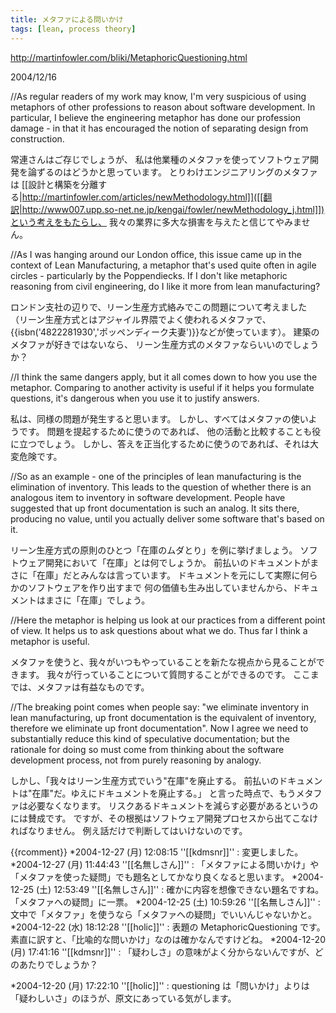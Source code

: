 ```yaml
---
title: メタファによる問いかけ
tags: [lean, process theory]
---
```


http://martinfowler.com/bliki/MetaphoricQuestioning.html

2004/12/16

//As regular readers of my work may know, I'm very suspicious of using metaphors of other professions to reason about software development. In particular, I believe the engineering metaphor has done our profession damage - in that it has encouraged the notion of separating design from construction. 

常連さんはご存じでしょうが、
私は他業種のメタファを使ってソフトウェア開発を論ずるのはどうかと思っています。
とりわけエンジニアリングのメタファは
[[設計と構築を分離する|http://martinfowler.com/articles/newMethodology.html]]([[翻訳|http://www007.upp.so-net.ne.jp/kengai/fowler/newMethodology_j.html]])という考えをもたらし、
我々の業界に多大な損害を与えたと信じてやみません。

//As I was hanging around our London office, this issue came up in the context of Lean Manufacturing, a metaphor that's used quite often in agile circles - particularly by the Poppendiecks. If I don't like metaphoric reasoning from civil engineering, do I like it more from lean manufacturing?

ロンドン支社の辺りで、リーン生産方式絡みでこの問題について考えました
（リーン生産方式とはアジャイル界隈でよく使われるメタファで、
{{isbn('4822281930','ポッペンディーク夫妻')}}などが使っています）。
建築のメタファが好きではないなら、
リーン生産方式のメタファならいいのでしょうか？

//I think the same dangers apply, but it all comes down to how you use the metaphor. Comparing to another activity is useful if it helps you formulate questions, it's dangerous when you use it to justify answers.

私は、同様の問題が発生すると思います。
しかし、すべてはメタファの使いようです。
問題を提起するために使うのであれば、
他の活動と比較することも役に立つでしょう。
しかし、答えを正当化するために使うのであれば、それは大変危険です。

//So as an example - one of the principles of lean manufacturing is the elimination of inventory. This leads to the question of whether there is an analogous item to inventory in software development. People have suggested that up front documentation is such an analog. It sits there, producing no value, until you actually deliver some software that's based on it.

リーン生産方式の原則のひとつ「在庫のムダとり」を例に挙げましょう。
ソフトウェア開発において「在庫」とは何でしょうか。
前払いのドキュメントがまさに「在庫」だとみんなは言っています。
ドキュメントを元にして実際に何らかのソフトウェアを作り出すまで
何の価値も生み出していませんから、ドキュメントはまさに「在庫」でしょう。

//Here the metaphor is helping us look at our practices from a different point of view. It helps us to ask questions about what we do. Thus far I think a metaphor is useful.

メタファを使うと、我々がいつもやっていることを新たな視点から見ることができます。
我々が行っていることについて質問することができるのです。
ここまでは、メタファは有益なものです。

//The breaking point comes when people say: "we eliminate inventory in lean manufacturing, up front documentation is the equivalent of inventory, therefore we eliminate up front documentation". Now I agree we need to substantially reduce this kind of speculative documentation; but the rationale for doing so must come from thinking about the software development process, not from purely reasoning by analogy.

しかし、「我々はリーン生産方式でいう"在庫"を廃止する。
前払いのドキュメントは"在庫"だ。ゆえにドキュメントを廃止する。」
と言った時点で、もうメタファは必要なくなります。
リスクあるドキュメントを減らす必要があるというのには賛成です。
ですが、その根拠はソフトウェア開発プロセスから出てこなければなりません。
例え話だけで判断してはいけないのです。

{{rcomment}}
*2004-12-27 (月) 12:08:15 ''[[kdmsnr]]'' : 変更しました。
*2004-12-27 (月) 11:44:43 ''[[名無しさん]]'' : 「メタファによる問いかけ」や「メタファを使った疑問」でも題名としてかなり良くなると思います。
*2004-12-25 (土) 12:53:49 ''[[名無しさん]]'' : 確かに内容を想像できない題名ですね。「メタファへの疑問」に一票。
*2004-12-25 (土) 10:59:26 ''[[名無しさん]]'' : 文中で「メタファ」を使うなら「メタファへの疑問」でいいんじゃないかと。
*2004-12-22 (水) 18:12:28 ''[[holic]]'' : 表題の MetaphoricQuestioning です。素直に訳すと、「比喩的な問いかけ」なのは確かなんですけどね。
*2004-12-20 (月) 17:41:16 ''[[kdmsnr]]'' : 「疑わしさ」の意味がよく分からないんですが、どのあたりでしょうか？

*2004-12-20 (月) 17:22:10 ''[[holic]]'' : questioning は「問いかけ」よりは「疑わしいさ」のほうが、原文にあっている気がします。
